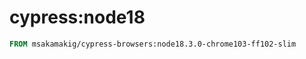 # cypress:node18

```dockerfile
FROM msakamakig/cypress-browsers:node18.3.0-chrome103-ff102-slim
```

